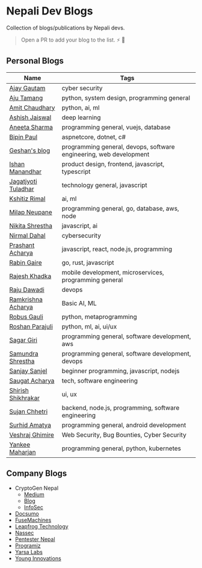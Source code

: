 # Nepali Dev Blogs

Collection of blogs/publications by Nepali devs.

> Open a PR to add your blog to the list. :zap: :rocket:

## Personal Blogs

Name | Tags
------------ | -------------
[Ajay Gautam](https://medium.com/@evilboyajay) | cyber security
[Aju Tamang](https://www.csaju.com) | python, system design, programming general
[Amit Chaudhary](https://amitness.com/) | python, ai, ml
[Ashish Jaiswal](https://jashish.com.np/blog/) | deep learning
[Aneeta Sharma](https://medium.com/@anaida07) | programming general, vuejs, database
[Bipin Paul](https://bipinpaul.com/) | aspnetcore, dotnet, c#
[Geshan's blog](https://geshan.com.np/posts/1/) | programming general, devops, software engineering, web development
[Ishan Manandhar](https://medium.com/@ishan02016) | product design, frontend, javascript, typescript
[Jagatjyoti Tuladhar](https://medium.com/@jagatjyoti.1si13cs040) | technology general, javascript
[Kshitiz Rimal](https://medium.com/@kshitizrimal) | ai, ml
[Milap Neupane](https://milapneupane.com.np/) | programming general, go, database, aws, node
[Nikita Shrestha](https://sthaniki.medium.com/) | javascript, ai
[Nirmal Dahal](https://nirmaldahal.com.np/#latestnews) | cybersecurity
[Prashant Acharya](https://medium.com/@prashaantacharya) | javascript, react, node.js, programming
[Rabin Gaire](https://medium.com/@rabin_gaire) | go, rust, javascript
[Rajesh Khadka](https://medium.com/@rajesh_khadka) | mobile development, microservices, programming general
[Raju Dawadi](https://medium.com/@dwdraju) | devops
[Ramkrishna Acharya](https://q-viper.github.io) | Basic AI, ML
[Robus Gauli](https://medium.com/@robusgauli) | python, metaprogramming
[Roshan Parajuli](https://blogs.roshanparajuli.com.np/) | python, ml, ai, ui/ux
[Sagar Giri](https://girisagar46.github.io/) | programming general, software development, aws
[Samundra Shrestha](https://www.samundra.com.np/) | programming general, software development, devops
[Sanjay Sanjel](https://dev.to/nepalilab) | beginner programming, javascript, nodejs
[Saugat Acharya](https://theboring.dev) | tech, software engineering
[Shirish Shikhrakar](https://ux360.design/) | ui, ux
[Sujan Chhetri](https://sujanchhetri.dev/blog) | backend, node.js, programming, software engineering
[Surhid Amatya](https://medium.com/@surhid.amatya) | programming general, android development
[Veshraj Ghimire](https://veshraj77.medium.com/) | Web Security, Bug Bounties, Cyber Security
[Yankee Maharjan](https://yankeexe.medium.com/) | programming general, python, kubernetes

## Company Blogs

- CryptoGen Nepal
   - [Medium](https://medium.com/cryptogennepal)
   - [Blog](https://blog.cryptogennepal.com/)
   - [InfoSec](https://infosec.cryptogennepal.com/)
- [Docsumo](https://www.docsumo.com/blog)
- [FuseMachines](https://insights.fusemachines.com/category/blog/)
- [Leapfrog Technology](https://lftechnology.com/blog)
- [Nassec](https://medium.com/nassec-cybersecurity-writeups)
- [Pentester Nepal](https://medium.com/pentesternepal/)
- [Programiz](https://www.programiz.com/blog/)
- [Yarsa Labs](https://blog.yarsalabs.com/)
- [Young Innovations](https://blog.yipl.com.np/)

